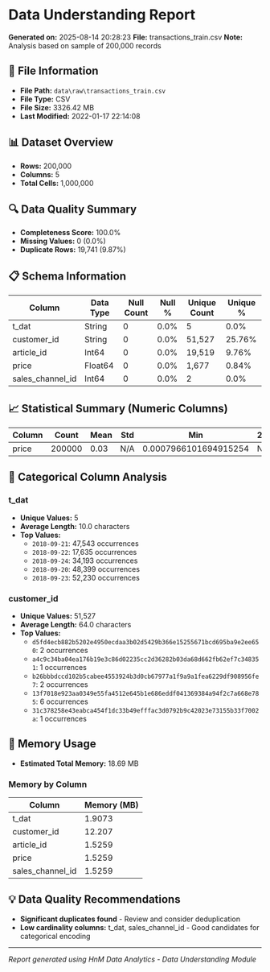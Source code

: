 # Data Understanding Report
**Generated on:** 2025-08-14 20:28:23
**File:** transactions_train.csv
**Note:** Analysis based on sample of 200,000 records

## 📄 File Information
- **File Path:** `data\raw\transactions_train.csv`
- **File Type:** CSV
- **File Size:** 3326.42 MB
- **Last Modified:** 2022-01-17 22:14:08

## 📊 Dataset Overview
- **Rows:** 200,000
- **Columns:** 5
- **Total Cells:** 1,000,000

## 🔍 Data Quality Summary
- **Completeness Score:** 100.0%
- **Missing Values:** 0 (0.0%)
- **Duplicate Rows:** 19,741 (9.87%)

## 📋 Schema Information
| Column | Data Type | Null Count | Null % | Unique Count | Unique % |
|--------|-----------|------------|---------|--------------|----------|
| t_dat | String | 0 | 0.0% | 5 | 0.0% |
| customer_id | String | 0 | 0.0% | 51,527 | 25.76% |
| article_id | Int64 | 0 | 0.0% | 19,519 | 9.76% |
| price | Float64 | 0 | 0.0% | 1,677 | 0.84% |
| sales_channel_id | Int64 | 0 | 0.0% | 2 | 0.0% |

## 📈 Statistical Summary (Numeric Columns)
| Column | Count | Mean | Std | Min | 25% | 50% | 75% | Max |
|--------|-------|------|-----|-----|-----|-----|-----|-----|
| price | 200000 | 0.03 | N/A | 0.0007966101694915254 | N/A | N/A | N/A | 0.5915254237288136 |

## 📝 Categorical Column Analysis
### t_dat
- **Unique Values:** 5
- **Average Length:** 10.0 characters
- **Top Values:**
  - `2018-09-21`: 47,543 occurrences
  - `2018-09-22`: 17,635 occurrences
  - `2018-09-24`: 34,193 occurrences
  - `2018-09-20`: 48,399 occurrences
  - `2018-09-23`: 52,230 occurrences

### customer_id
- **Unique Values:** 51,527
- **Average Length:** 64.0 characters
- **Top Values:**
  - `d5fd4ecb882b5202e4950ecdaa3b02d5429b366e15255671bcd695ba9e2ee650`: 2 occurrences
  - `a4c9c34ba04ea176b19e3c86d02235cc2d36282b03da68d662fb62ef7c348351`: 1 occurrences
  - `b26bbbdccd102b5cabee4553924b3d0cb67977a1f9a9a1fea6229df908956fe7`: 2 occurrences
  - `13f7018e923aa0349e55fa4512e645b1e686eddf041369384a94f2c7a668e785`: 6 occurrences
  - `31c378258e43eabca454f1dc33b49efffac3d0792b9c42023e73155b33f7002a`: 1 occurrences

## 💾 Memory Usage
- **Estimated Total Memory:** 18.69 MB

### Memory by Column
| Column | Memory (MB) |
|--------|-------------|
| t_dat | 1.9073 |
| customer_id | 12.207 |
| article_id | 1.5259 |
| price | 1.5259 |
| sales_channel_id | 1.5259 |

## 💡 Data Quality Recommendations
- **Significant duplicates found** - Review and consider deduplication
- **Low cardinality columns:** t_dat, sales_channel_id - Good candidates for categorical encoding

---
*Report generated using HnM Data Analytics - Data Understanding Module*